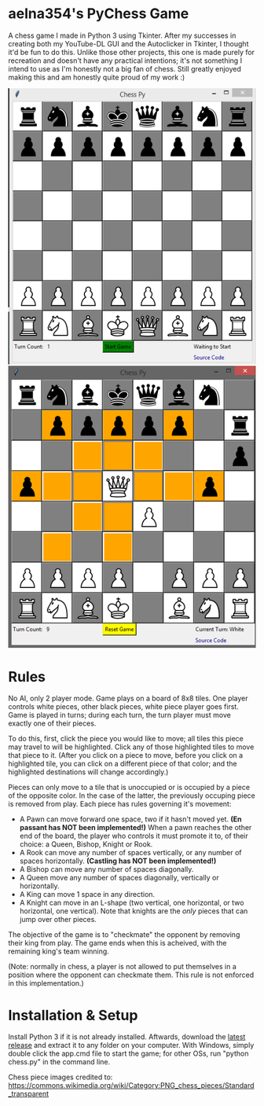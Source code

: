 # aelna354's PyChess Game

A chess game I made in Python 3 using Tkinter. After my successes in creating both my YouTube-DL GUI and the Autoclicker in Tkinter, I thought it'd be fun to do this. Unlike those other projects, this one is made purely for recreation and doesn't have any practical intentions; it's not something I intend to use as I'm honestly not a big fan of chess. Still greatly enjoyed making this and am honestly quite proud of my work :)

![](photo1.png?raw=true)
![](photo2.png?raw=true)

# Rules

No AI, only 2 player mode. Game plays on a board of 8x8 tiles. One player controls white pieces, other black pieces, white piece player goes first. Game is played in turns; during each turn, the turn player must move exactly one of their pieces.

To do this, first, click the piece you would like to move; all tiles this piece may travel to will be highlighted. Click any of those highlighted tiles to move that piece to it. (After you click on a piece to move, before you click on a highlighted tile, you can click on a different piece of that color; and the highlighted destinations will change accordingly.)

Pieces can only move to a tile that is unoccupied or is occupied by a piece of the opposite color. In the case of the latter, the previously occuping piece is removed from play. Each piece has rules governing it's movement:

* A Pawn can move forward one space, two if it hasn't moved yet. **(En passant has NOT been implemented!)** When a pawn reaches the other end of the board, the player who controls it must promote it to, of their choice: a Queen, Bishop, Knight or Rook.
* A Rook can move any number of spaces vertically, or any number of spaces horizontally. **(Castling has NOT been implemented!)**
* A Bishop can move any number of spaces diagonally.
* A Queen move any number of spaces diagonally, vertically or horizontally.
* A King can move 1 space in any direction.
* A Knight can move in an L-shape (two vertical, one horizontal, or two horizontal, one vertical). Note that knights are the *only* pieces that can jump over other pieces.

The objective of the game is to "checkmate" the opponent by removing their king from play. The game ends when this is acheived, with the remaining king's team winning.

(Note: normally in chess, a player is not allowed to put themselves in a position where the opponent can checkmate them. This rule is not enforced in this implementation.)

# Installation & Setup

Install Python 3 if it is not already installed. Aftwards, download the [latest release](https://github.com/aelna354/PyChess/blob/master/release.zip?raw=true) and extract it to any folder on your computer. With Windows, simply double click the app.cmd file to start the game; for other OSs, run "python chess.py" in the command line.

Chess piece images credited to: https://commons.wikimedia.org/wiki/Category:PNG_chess_pieces/Standard_transparent